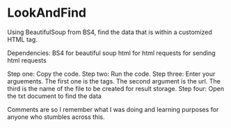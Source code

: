 # LookAndFind
Using BeautifulSoup from BS4, find the data that is within a customized HTML tag.

Dependencies:
  BS4 for beautiful soup
  html for html
  requests for sending html requests

Step one:
  Copy the code.
Step two:
  Run the code.
Step three:
    Enter your arguements. 
    The first one is the tags. 
    The second argument is the url.
    The third is the name of the file to be created for result storage.
Step four:
  Open the txt document to find the data


Comments are so I remember what I was doing and learning purposes for anyone who stumbles across this.
